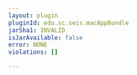 ```yaml
---
layout: plugin
pluginId: edu.sc.seis.macAppBundle
jarSha1: INVALID
isJarAvailable: false
error: NONE
violations: []

---
```

